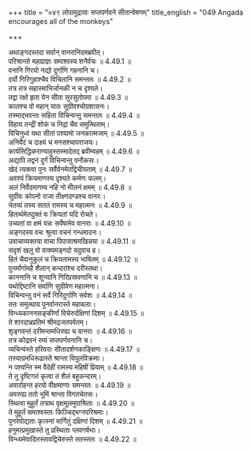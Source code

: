 +++
title = "०४९ लोपामुद्रायाः सप्तपर्णवने सीतान्वेषणम्"
title_english = "049 Angada encourages all of the monkeys"

+++


  
अथाङ्गदस्तदा सर्वान् वानरानिदमब्रवीत्।  
परिश्रान्तो महाप्राज्ञः समाश्वस्य शनैर्वचः ॥ 4.49.1 ॥   
वनानि गिरयो नद्यो दुर्गाणि गहनानि च।  
दर्यो गिरिगुहाश्चैव विचितानि समन्ततः ॥ 4.49.2 ॥   
तत्र तत्र सहास्माभिर्जानकी न च दृश्यते।  
तद्वा रक्षो हृता येन सीता सुरसुतोपमा ॥ 4.49.3 ॥   
कालश्च वो महान् यातः सुग्रीवश्चोग्रशासनः।  
तस्माद्भवन्तः सहिता विचिन्वन्तु समन्ततः ॥ 4.49.4 ॥   
विहाय तन्द्रीं शोकं च निद्रां चैव समुत्थिताम्।  
विचिनुध्वं यथा सीतां पश्यामो जनकात्मजाम् ॥ 4.49.5 ॥   
अनिर्वेदं च दाक्ष्यं च मनसश्चापराजयः।  
कार्यसिद्धिकराण्याहुस्तस्मादेतद् ब्रवीम्यहम् ॥ 4.49.6 ॥   
अद्यापि तद्वनं दुर्गं विचिन्वन्तु वनौकसः।  
खेदं त्यक्त्वा पुनः सर्वैर्वनमेतद्विचीयताम् ॥ 4.49.7 ॥   
अवश्यं क्रियमाणस्य दृश्यते कर्मणः फलम्।  
अलं निर्वेदमागम्य नहि नो मीलनं क्षमम् ॥ 4.49.8 ॥   
सुग्रीवः कोपनो राजा तीक्ष्णदण्डश्च वानरः।  
भेतव्यं तस्य सततं रामस्य च महात्मनः ॥ 4.49.9 ॥   
हितार्थमेतदुक्तं वः क्रियतां यदि रोचते।  
उच्यतां वा क्षमं यन्नः सर्वेषामेव वानराः ॥ 4.49.10 ॥   
अङ्गदस्य वचः श्रुत्वा वचनं गन्धमादनः।  
उवाचाव्यक्तया वाचा पिपासाश्रमखिन्नया ॥ 4.49.11 ॥   
सदृशं खलु वो वाक्यमङ्गदो यदुवाच ह।  
हितं चैवानुकूलं च क्रियतामस्य भाषितम् ॥ 4.49.12 ॥   
पुनर्मार्गामहै शैलान् कन्दरांश्च दरीस्तथा।  
काननानि च शून्यानि गिरिप्रस्रवणानि च ॥ 4.49.13 ॥   
यथोद्दिष्टानि सर्वाणि सुग्रीवेण महात्मना।  
विचिन्वन्तु वनं सर्वे गिरिदुर्गाणि सर्वशः ॥ 4.49.14 ॥   
ततः समुत्थाय पुनर्वानरास्ते महाबलाः।  
विन्ध्यकाननसङ्कीर्णां विचेरुर्दक्षिणां दिशम् ॥ 4.49.15 ॥   
ते शारदाभ्रप्रतिमं श्रीमद्रजतपर्वतम्।  
शृङ्गवन्तं दरीमन्तमधिरुह्य च वानराः ॥ 4.49.16 ॥   
तत्र कोद्रवनं रम्यं सप्तपर्णवनानि च।  
व्यचिन्वंस्ते हरिवराः सीतादर्शनकाङ्क्षिणः ॥ 4.49.17 ॥   
तस्याग्रमधिरूढास्ते श्रान्ता विपुलविक्रमाः।  
न पश्यन्ति स्म वैदेहीं रामस्य महिषीं प्रियाम् ॥ 4.49.18 ॥   
ते तु दृष्टिगतं कृत्वा तं शैलं बहुकन्दरम्।  
अवारोहन्त हरयो वीक्षमाणाः समन्ततः ॥ 4.49.19 ॥   
अवरुह्य ततो भूमिं श्रान्ता विगतचेतसः।  
स्थित्वा मुहूर्तं तत्राथ वृक्षमूलमुपाश्रिताः ॥ 4.49.20 ॥   
ते मुहूर्तं समाश्वस्ताः किञ्चिद्भग्नपरिश्रमाः।  
पुनरेवोद्यताः कृत्स्नां मार्गितुं दक्षिणां दिशम् ॥ 4.49.21 ॥   
हनुमत्प्रमुखास्ते तु प्रस्थिताः प्लवगर्षभाः।  
विन्ध्यमेवादितस्तावद्विचेरुस्ते ततस्ततः ॥ 4.49.22 ॥   

